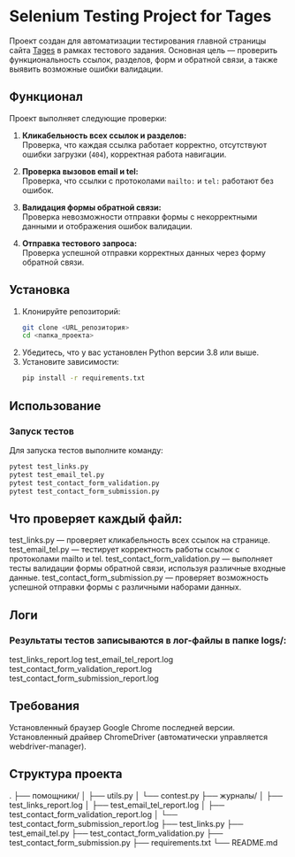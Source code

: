 # Selenium Testing Project for Tages

Проект создан для автоматизации тестирования главной страницы сайта [Tages](https://tages.ru/) в рамках тестового задания. Основная цель — проверить функциональность ссылок, разделов, форм и обратной связи, а также выявить возможные ошибки валидации.

## Функционал

Проект выполняет следующие проверки:

1. **Кликабельность всех ссылок и разделов:**  
   Проверка, что каждая ссылка работает корректно, отсутствуют ошибки загрузки (`404`), корректная работа навигации.

2. **Проверка вызовов email и tel:**  
   Проверка, что ссылки с протоколами `mailto:` и `tel:` работают без ошибок.

3. **Валидация формы обратной связи:**  
   Проверка невозможности отправки формы с некорректными данными и отображения ошибок валидации.

4. **Отправка тестового запроса:**  
   Проверка успешной отправки корректных данных через форму обратной связи.

## Установка

1. Клонируйте репозиторий:
    ```bash
    git clone <URL_репозитория>
    cd <папка_проекта>
    ```
2. Убедитесь, что у вас установлен Python версии 3.8 или выше.
3. Установите зависимости:
    ```bash
    pip install -r requirements.txt
    ```

## Использование

### Запуск тестов

Для запуска тестов выполните команду:
```bash
pytest test_links.py
pytest test_email_tel.py
pytest test_contact_form_validation.py
pytest test_contact_form_submission.py
```

## Что проверяет каждый файл:
test_links.py — проверяет кликабельность всех ссылок на странице.
test_email_tel.py — тестирует корректность работы ссылок с протоколами mailto и tel.
test_contact_form_validation.py — выполняет тесты валидации формы обратной связи, используя различные входные данные.
test_contact_form_submission.py — проверяет возможность успешной отправки формы с различными наборами данных.

## Логи
### Результаты тестов записываются в лог-файлы в папке logs/:

test_links_report.log
test_email_tel_report.log
test_contact_form_validation_report.log
test_contact_form_submission_report.log


## Требования
Установленный браузер Google Chrome последней версии.
Установленный драйвер ChromeDriver (автоматически управляется webdriver-manager).

## Структура проекта

. ├── помощники/ │ ├── utils.py │ └── contest.py ├── журналы/ │ ├── test_links_report.log │ ├── test_email_tel_report.log │ ├── test_contact_form_validation_report.log │ └── test_contact_form_submission_report.log ├── test_links.py ├── test_email_tel.py ├── test_contact_form_validation.py ├── test_contact_form_submission.py ├── requirements.txt └── README.md


